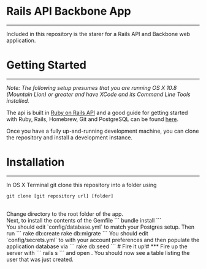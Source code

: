 # Rails API Backbone App #
***
Included in this repository is the starer for a Rails API and Backbone web application.

# Getting Started #
***
*Note: The following setup presumes that you are running OS X 10.8 (Mountain Lion) or greater and have XCode and its Command Line Tools installed.*


The api is built in [Ruby on Rails API](https://github.com/rails-api/rails-api "RoRAPI") and a good guide for getting started with Ruby, Rails, Homebrew, Git and PostgreSQL can be found [here](https://gorails.com/setup/osx/10.9-mavericks "Initial Setup Instructions").

Once you have a fully up-and-running development machine, you can clone the repository and install a development instance.

# Installation #
***
In OS X Terminal git clone this repository into a folder using
```
git clone [git repository url] [folder]
```
<br>
Change directory to the root folder of the app.
<br>
Next, to install the contents of the Gemfile
```
bundle install
```
<br>
You should edit `config/database.yml` to match your Postgres setup. Then run
```
rake db:create
rake db:migrate
```
You should edit `config/secrets.yml` to with your account preferences and then populate the application database via
```
rake db:seed
```
# Fire it up!#
***
Fire up the server with 
```
rails s
```
and open <http://localhost:3000/>. You should now see a table listing the user that was just created.